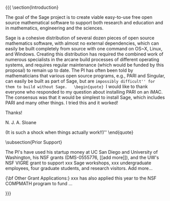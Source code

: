 {{{
\section{Introduction}


The goal of the Sage project is to create viable easy-to-use free open source mathematical software to support both research and  education and in mathematics, engineering and the sciences. 


Sage is a cohesive distribution of several dozen pieces of open source
mathematics software, with almost no external dependencies,
which can easily be built completely from source
with one command on OS~X, Linux, 
and Windows.  Creating this distribution has required the combined
work of numerous specialists in the arcane build processes
of different operating systems, and requires regular
maintenance (which would be funded by this proposal)
to remain up to date.  The PI has often been
told by mathematicians that various open source
programs, e.g., PARI and Singular, can
easily be built as part of Sage, but are ``impossibly difficult''
for them to build without Sage.  
\begin{quote}
``I would like to thank everyone who responded to my question 
about installing PARI on an iMAC.
The consensus was that it would be simplest to install Sage, 
which includes PARI and many other things.
I tried this and it worked! 

Thanks! 

N. J. A. Sloane 

(It is such a shock when things actually work!!)''
\end{quote}



\subsection{Prior Support}

The PI's have used his startup money at UC San Diego and University of Washington, 
his NSF grants (DMS-0555776, [[add more]]), and the UW's NSF VIGRE grant to
support xxx Sage workshops, xxx undergraduate employees, four graduate 
students, and research visitors. Add more...

{\bf Other Grant Applications:} xxx has also applied this year to
the NSF COMPMATH program to fund ...







}}}
